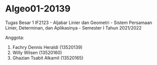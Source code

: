 # Algeo01-20139
Tugas Besar 1 IF2123 - Aljabar Linier dan Geometri - Sistem Persamaan Linier, Determinan, dan Aplikasinya - Semester I Tahun 2021/2022

Anggota:
1. Fachry Dennis Heraldi (13520139)
2. Willy Wilsen (13520160)
3. Ghazian Tsabit Alkamil (13520165)
